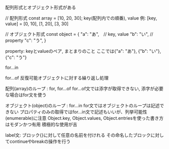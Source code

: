 配列形式とオブジェクト形式がある

// 配列形式
const array = [10, 20, 30];
key(配列内での順番), value
例: [key, value] = [0, 10], [1, 20], [3, 30]

// オブジェクト形式
const object = {
  "a": "あ",　// key, value
  "b": "い",  // property
  "c": "う",
}

property: keyとvalueのペア, まとまりのこと
ここでは{"a": "あ"}, {"b": "い"}, {"c": "う"}

for...in    

for...of    反復可能オブジェクトに対する繰り返し処理


配列(array)のループ : for, for...of
for...of文では添字が取得できない, 添字が必要な場合はfor文を使う

オブジェクト(object)のループ : for...in
for文ではオブジェクトのループは記述できない
プロパティのみの取得ではfor...in文で記述もいいが、列挙可能性(enumerable)に注意
Object.key, Object.values, Object.entriesを使った書き方はモダンかつ有用
積極的な使用が吉


label文: ブロック{}に対して任意の名前を付けれる
その命名したブロックに対してcontinueやbreakの操作を行う 